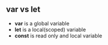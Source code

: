 ## var vs let
* **var** is a global variable
* **let** is a local(scoped) variable
* **const** is read only and local variable

